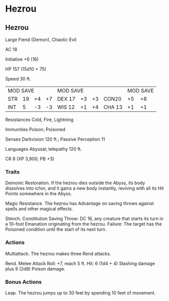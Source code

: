 # Hezrou

## Hezrou

Large Fiend (Demon), Chaotic Evil

AC 18

Initiative +6 (16)

HP 157 (15d10 + 75)

Speed 30 ft.

<table><tr><td colspan="4">MOD SAVE</td><td colspan="4">MOD SAVE</td><td colspan="3">MOD SAVE</td></tr><tr><td>STR</td><td>19</td><td>+4</td><td>+7</td><td>DEX 17</td><td>+3</td><td>+3</td><td>CON20</td><td>+5</td><td>+8</td><td></td></tr><tr><td>INT</td><td>5</td><td>-3</td><td>-3</td><td>WIS 12</td><td>+1</td><td>+4</td><td>CHA 13</td><td>+1</td><td>+1</td><td></td></tr></table>

Resistances Cold, Fire, Lightning

Immunities Poison; Poisoned

Senses Darkvision 120 ft.; Passive Perception 11

Languages Abyssal; telepathy 120 ft.

CR 8 (XP 3,900; PB +3)

### Traits

Demonic Restoration. If the hezrou dies outside the Abyss, its body dissolves into ichor, and it gains a new body instantly, reviving with all its Hit Points somewhere in the Abyss.

Magic Resistance. The hezrou has Advantage on saving throws against spells and other magical effects.

Stench. Constitution Saving Throw: DC 16, any creature that starts its turn in a 10-foot Emanation originating from the hezrou. Failure: The target has the Poisoned condition until the start of its next turn.

### Actions

Multiattack. The hezrou makes three Rend attacks.

Rend. Melee Attack Roll: +7, reach 5 ft. Hit: 6 (1d4 + 4) Slashing damage plus 9 (2d8) Poison damage.

### Bonus Actions

Leap. The hezrou jumps up to 30 feet by spending 10 feet of movement.
